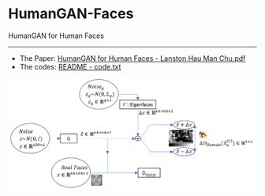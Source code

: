 # HumanGAN-Faces
HumanGAN for Human Faces

--------------------------------------

  * The Paper: [HumanGAN for Human Faces - Lanston Hau Man Chu.pdf][1]
  * The codes: [README - code.txt][2]

<img src="./Flowchart_HumanGAN_on_Faces.png" width="500px"/>

  [1]: https://github.com/lanstonchu/HumanGAN-Faces/blob/master/0%20-%20HumanGAN%20for%20Human%20Faces%20-%20Lanston%20Hau%20Man%20Chu.pdf
  [2]: https://github.com/lanstonchu/HumanGAN-Faces/blob/master/README%20-%20code.txt
